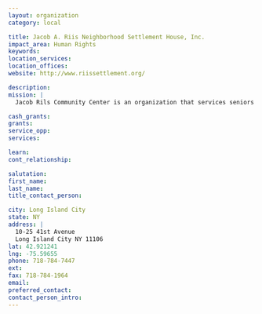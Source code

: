 ```yaml
---
layout: organization
category: local

title: Jacob A. Riis Neighborhood Settlement House, Inc.
impact_area: Human Rights
keywords: 
location_services: 
location_offices: 
website: http://www.riissettlement.org/

description: 
mission: |
  Jacob Rils Community Center is an organization that services seniors and youths and has a variety of activities that they can participate in.

cash_grants: 
grants: 
service_opp: 
services: 

learn: 
cont_relationship: 

salutation: 
first_name: 
last_name: 
title_contact_person: 

city: Long Island City
state: NY
address: |
  10-25 41st Avenue  
  Long Island City NY 11106
lat: 42.921241
lng: -75.59655
phone: 718-784-7447
ext: 
fax: 718-784-1964
email: 
preferred_contact: 
contact_person_intro: 
---
```

